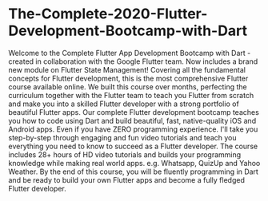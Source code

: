 # The-Complete-2020-Flutter-Development-Bootcamp-with-Dart
Welcome to the Complete Flutter App Development Bootcamp with Dart - created in collaboration with the Google Flutter team.  Now includes a brand new module on Flutter State Management!  Covering all the fundamental concepts for Flutter development, this is the most comprehensive Flutter course available online.  We built this course over months, perfecting the curriculum together with the Flutter team to teach you Flutter from scratch and make you into  a skilled Flutter developer with a strong portfolio of beautiful Flutter apps.  Our complete Flutter development bootcamp teaches you how to code using Dart and build beautiful, fast, native-quality iOS and Android apps. Even if you have ZERO programming experience.  I'll take you step-by-step through engaging and fun video tutorials and teach you everything you need to know to succeed as a Flutter developer.  The course includes 28+ hours of HD video tutorials and builds your programming knowledge while making real world apps. e.g. Whatsapp, QuizUp and Yahoo Weather.  By the end of this course, you will be fluently programming in Dart and be ready to build your own Flutter apps and become a fully fledged Flutter developer.
